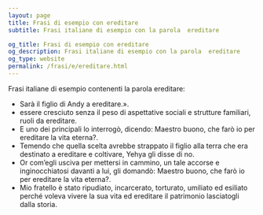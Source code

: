 ```yaml
---
layout: page
title: Frasi di esempio con ereditare 
subtitle: Frasi italiane di esempio con la parola  ereditare

og_title: Frasi di esempio con ereditare 
og_description: Frasi italiane di esempio con la parola  ereditare
og_type: website
permalink: /frasi/e/ereditare.html
---
```


Frasi italiane di esempio contenenti la parola ereditare:


- Sarà il figlio di Andy a ereditare.».
- essere cresciuto senza il peso di aspettative sociali e strutture familiari, ruoli da ereditare.
- E uno dei principali lo interrogò, dicendo: Maestro buono, che farò io per ereditare la vita eterna?.
- Temendo che quella scelta avrebbe strappato il figlio alla terra che era destinato a ereditare e coltivare, Yehya gli disse di no.
- Or com’egli usciva per mettersi in cammino, un tale accorse e inginocchiatosi davanti a lui, gli domandò: Maestro buono, che farò io per ereditare la vita eterna?.
- Mio fratello è stato ripudiato, incarcerato, torturato, umiliato ed esiliato perché voleva vivere la sua vita ed ereditare il patrimonio lasciatogli dalla storia.
